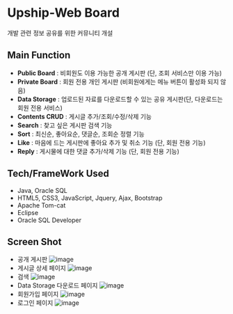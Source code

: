 # **Upship-Web Board**
개발 관련 정보 공유를 위한 커뮤니티 개설 


## **Main Function**
- **Public Board** : 비회원도 이용 가능한 공개 게시판 (단, 조회 서비스만 이용 가능)
- **Private Board** : 회원 전용 개인 게시판 (비회원에게는 메뉴 버튼이 활성화 되지 않음)
- **Data Storage** : 업로드된 자료를 다운로드할 수 있는 공유 게시판(단, 다운로드는 회원 전용 서비스)  
- **Contents CRUD** : 게시글 추가/조회/수정/삭제 기능
- **Search** : 찾고 싶은 게시판 검색 기능
- **Sort** : 최신순, 좋아요순, 댓글순, 조회순 정렬 기능 
- **Like** : 마음에 드는 게시판에 좋아요 추가 및 취소 기능 (단, 회원 전용 기능)
- **Reply** : 게시물에 대한 댓글 추가/삭제 기능 (단, 회원 전용 기능)


## Tech/FrameWork Used
 - Java, Oracle SQL
 - HTML5, CSS3, JavaScript, Jquery, Ajax, Bootstrap
 - Apache Tom-cat 
 - Eclipse
 - Oracle SQL Developer
      

## Screen Shot
- 공개 게시판
![image](https://user-images.githubusercontent.com/75067573/106985768-64053c80-67ad-11eb-8826-b0a2fdd1f069.png)
- 게시글 상세 페이지
![image](https://user-images.githubusercontent.com/75067573/106985920-ae86b900-67ad-11eb-93de-493d3b97bc87.png)
- 검색 
![image](https://user-images.githubusercontent.com/75067573/106985978-c6f6d380-67ad-11eb-9d34-d922ca71eef8.png)
- Data Storage 다운로드 페이지 
![image](https://user-images.githubusercontent.com/75067573/106986110-058c8e00-67ae-11eb-913d-4293db31298d.png)
- 회원가입 페이지
![image](https://user-images.githubusercontent.com/75067573/106986195-366cc300-67ae-11eb-88a5-fea341e17fb5.png)
- 로그인 페이지
![image](https://user-images.githubusercontent.com/75067573/106986231-497f9300-67ae-11eb-965a-f377ab5a8670.png)
